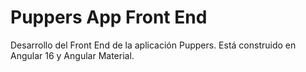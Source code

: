 # Puppers App Front End

Desarrollo del Front End de la aplicación Puppers. Está construido en Angular 16 y Angular Material.
